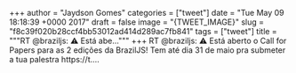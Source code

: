 
+++
author = "Jaydson Gomes"
categories = ["tweet"]
date = "Tue May 09 18:18:39 +0000 2017"
draft = false
image = "{TWEET_IMAGE}"
slug = "f8c39f020b28ccf4bb53012ad414d289ac7fb841"
tags = ["tweet"]
title = """RT @braziljs: ⚠️ Está abe..."""
+++
RT @braziljs: ⚠️ Está aberto o Call for Papers para as 2 edições da BrazilJS! Tem até dia 31 de maio pra submeter a tua palestra
https://t.…
